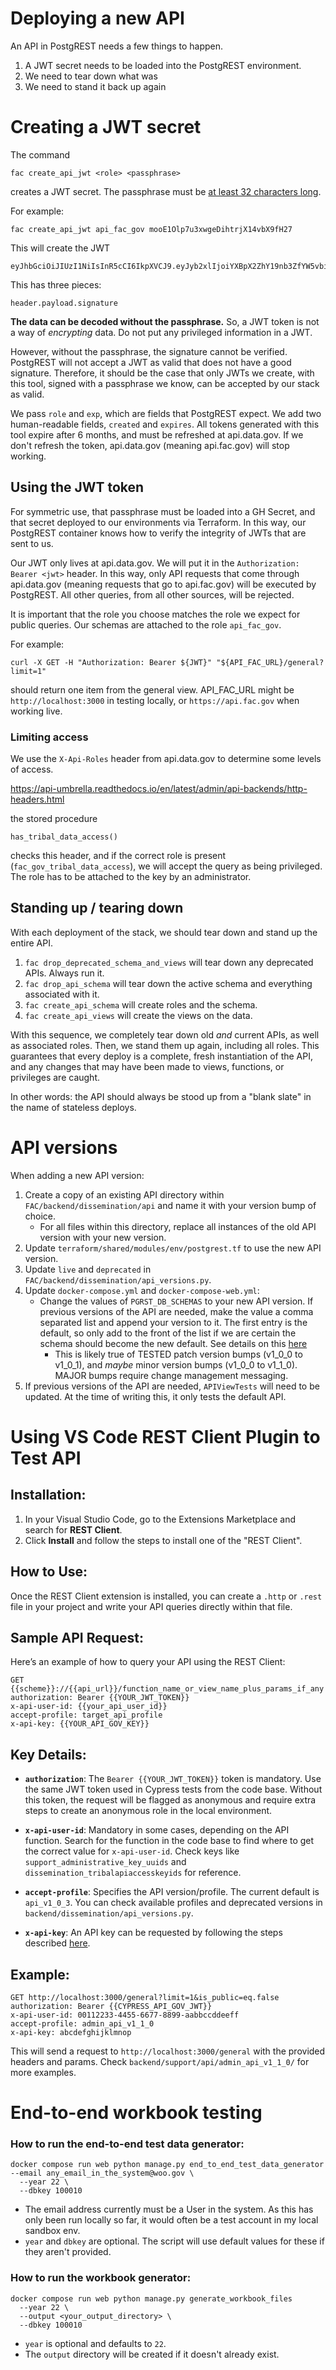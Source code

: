 # Deploying a new API

An API in PostgREST needs a few things to happen.

1. A JWT secret needs to be loaded into the PostgREST environment.
2. We need to tear down what was
3. We need to stand it back up again

# Creating a JWT secret

The command

```
fac create_api_jwt <role> <passphrase>
```

creates a JWT secret. The passphrase must be [at least 32 characters long](https://postgrest.org/en/v10.2/tutorials/tut1.html#:~:text=32%20characters%20long.-,Note,-Unix%20tools%20can).

For example:

```
fac create_api_jwt api_fac_gov mooE1Olp7u3xwgeDihtrjX14vbX9fH27
```

This will create the JWT

```
eyJhbGciOiJIUzI1NiIsInR5cCI6IkpXVCJ9.eyJyb2xlIjoiYXBpX2ZhY19nb3ZfYW5vbiIsImNyZWF0ZWQiOiIyMDIzLTA3LTE0VDIxOjA0OjA2LjEyMDU0OCIsImV4cGlyZXMiOiIyMDI0LTAxLTE0VDIxOjA0OjA2LjEyMDUyMCIsImV4cCI6MTcwNTI2NjI0Nn0.cu2EVrP5X5u6uxVffeHLDNI24pfYyyICKD3wm1UtWts
```

This has three pieces:

```
header.payload.signature
```

**The data can be decoded without the passphrase.** So, a JWT token is not a way of *encrypting* data. Do not put any privileged information in a JWT.

However, without the passphrase, the signature cannot be verified. PostgREST will not accept a JWT as valid that does not have a good signature. Therefore, it should be the case that only JWTs we create, with this tool, signed with a passphrase we know, can be accepted by our stack as valid.

We pass `role` and `exp`, which are fields that PostgREST expect. We add two human-readable fields, `created` and `expires`. All tokens generated with this tool expire after 6 months, and must be refreshed at api.data.gov. If we don't refresh the token, api.data.gov (meaning api.fac.gov) will stop working.

## Using the JWT token

For symmetric use, that passphrase must be loaded into a GH Secret, and that secret deployed to our environments via Terraform. In this way, our PostgREST container knows how to verify the integrity of JWTs that are sent to us.

Our JWT only lives at api.data.gov. We will put it in the `Authorization: Bearer <jwt>` header. In this way, only API requests that come through api.data.gov (meaning requests that go to api.fac.gov) will be executed by PostgREST. All other queries, from all other sources, will be rejected.

It is important that the role you choose matches the role we expect for public queries. Our schemas are attached to the role `api_fac_gov`.

For example:

```
curl -X GET -H "Authorization: Bearer ${JWT}" "${API_FAC_URL}/general?limit=1"
```

should return one item from the general view. API_FAC_URL might be `http://localhost:3000` in testing locally, or `https://api.fac.gov` when working live.

### Limiting access

We use the `X-Api-Roles` header from api.data.gov to determine some levels of access.

https://api-umbrella.readthedocs.io/en/latest/admin/api-backends/http-headers.html

the stored procedure

```
has_tribal_data_access()
```

checks this header, and if the correct role is present (`fac_gov_tribal_data_access`), we will accept the query as being privileged. The role has to be attached to the key by an administrator.

## Standing up / tearing down

With each deployment of the stack, we should tear down and stand up the entire API.

1. `fac drop_deprecated_schema_and_views` will tear down any deprecated APIs. Always run it.
1. `fac drop_api_schema` will tear down the active schema and everything associated with it.
2. `fac create_api_schema` will create roles and the schema.
3. `fac create_api_views` will create the views on the data.

With this sequence, we completely tear down old *and* current APIs, as well as associated roles. Then, we stand them up again, including all roles. This guarantees that every deploy is a complete, fresh instantiation of the API, and any changes that may have been made to views, functions, or privileges are caught.

In other words: the API should always be stood up from a "blank slate" in the name of stateless deploys.

# API versions

When adding a new API version:

1. Create a copy of an existing API directory within `FAC/backend/dissemination/api` and name it with your version bump of choice.
   - For all files within this directory, replace all instances of the old API version with your new version.
2. Update `terraform/shared/modules/env/postgrest.tf` to use the new API version.
3. Update `live` and `deprecated` in `FAC/backend/dissemination/api_versions.py`.
4. Update `docker-compose.yml` and `docker-compose-web.yml`:
   - Change the values of `PGRST_DB_SCHEMAS` to your new API version. If previous versions of the API are needed, make the value a comma separated list and append your version to it. The first entry is the default, so only add to the front of the list if we are certain the schema should become the new default. See details on this [here](https://postgrest.org/en/stable/references/api/schemas.html#multiple-schemas)
      - This is likely true of TESTED patch version bumps (v1_0_0 to v1_0_1), and *maybe* minor version bumps (v1_0_0 to v1_1_0). MAJOR bumps require change management messaging.
5. If previous versions of the API are needed, `APIViewTests` will need to be updated. At the time of writing this, it only tests the default API.

# Using VS Code REST Client Plugin to Test API

## Installation:
1. In your Visual Studio Code, go to the Extensions Marketplace and search for **REST Client**.
4. Click **Install** and follow the steps to install one of the "REST Client".

## How to Use:
Once the REST Client extension is installed, you can create a `.http` or `.rest` file in your project and write your API queries directly within that file.

## Sample API Request:

Here’s an example of how to query your API using the REST Client:

```http
GET {{scheme}}://{{api_url}}/function_name_or_view_name_plus_params_if_any
authorization: Bearer {{YOUR_JWT_TOKEN}}     
x-api-user-id: {{your_api_user_id}}
accept-profile: target_api_profile
x-api-key: {{YOUR_API_GOV_KEY}}
```

## Key Details:
- **`authorization`**: The `Bearer {{YOUR_JWT_TOKEN}}` token is mandatory. Use the same JWT token used in Cypress tests from the code base. Without this token, the request will be flagged as anonymous and require extra steps to create an anonymous role in the local environment.
  
- **`x-api-user-id`**: Mandatory in some cases, depending on the API function. Search for the function in the code base to find where to get the correct value for `x-api-user-id`. Check keys like `support_administrative_key_uuids` and `dissemination_tribalapiaccesskeyids` for reference.

- **`accept-profile`**: Specifies the API version/profile. The current default is `api_v1_0_3`. You can check available profiles and deprecated versions in `backend/dissemination/api_versions.py`.

- **`x-api-key`**: An API key can be requested by following the steps described [here](https://www.fac.gov/api/).

## Example:

```http
GET http://localhost:3000/general?limit=1&is_public=eq.false
authorization: Bearer {{CYPRESS_API_GOV_JWT}}
x-api-user-id: 00112233-4455-6677-8899-aabbccddeeff
accept-profile: admin_api_v1_1_0
x-api-key: abcdefghijklmnop
```

This will send a request to `http://localhost:3000/general` with the provided headers and params.
Check `backend/support/api/admin_api_v1_1_0/` for more examples.


# End-to-end workbook testing

### How to run the end-to-end test data generator:
```
docker compose run web python manage.py end_to_end_test_data_generator --email any_email_in_the_system@woo.gov \
  --year 22 \
  --dbkey 100010
```
- The email address currently must be a User in the system. As this has only been run locally so far, it would often be a test account in my local sandbox env.
- `year` and `dbkey` are optional. The script will use default values for these if they aren't provided.

### How to run the workbook generator:
```
docker compose run web python manage.py generate_workbook_files
  --year 22 \
  --output <your_output_directory> \
  --dbkey 100010
```
- `year` is optional and defaults to `22`.
- The `output` directory will be created if it doesn't already exist.
